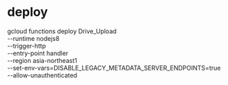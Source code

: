 # deploy

gcloud functions deploy Drive_Upload\
 --runtime nodejs8 \
 --trigger-http \
 --entry-point handler \
 --region asia-northeast1 \
 --set-env-vars=DISABLE_LEGACY_METADATA_SERVER_ENDPOINTS=true \
 --allow-unauthenticated
